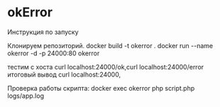 # okError
Инструкция по запуску

Клонируем репозиторий.
docker build -t okerror .
docker run --name okerror -d -p 24000:80 okerror

тестим с хоста curl localhost:24000/ok,curl localhost:24000/error итоговый вывод curl localhost:24000,

Проверка работы скрипта: docker exec okerror php script.php logs/app.log
